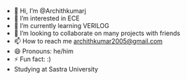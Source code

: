 - 👋 Hi, I’m @Archithkumarj
- 👀 I’m interested in ECE
- 🌱 I’m currently learning VERILOG
- 💞️ I’m looking to collaborate on many projects with friends 
- 📫 How to reach me archithkumar2005@gmail.com
- 😄 Pronouns: he/him
- ⚡ Fun fact: :)
- Studying at Sastra University
<!---
Archithkumarj/Archithkumarj is a ✨ special ✨ repository because its `README.md` (this file) appears on your GitHub profile.
You can click the Preview link to take a look at your changes.
--->
